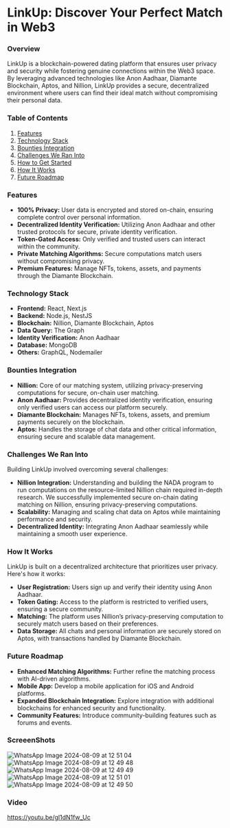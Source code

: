 # **LinkUp: Discover Your Perfect Match in Web3**

### **Overview**

LinkUp is a blockchain-powered dating platform that ensures user privacy and security while fostering genuine connections within the Web3 space. By leveraging advanced technologies like Anon Aadhaar, Diamante Blockchain, Aptos, and Nillion, LinkUp provides a secure, decentralized environment where users can find their ideal match without compromising their personal data.

### **Table of Contents**

1. [Features](#features)
2. [Technology Stack](#technology-stack)
3. [Bounties Integration](#bounties-integration)
4. [Challenges We Ran Into](#challenges-we-ran-into)
5. [How to Get Started](#how-to-get-started)
6. [How It Works](#how-it-works)
7. [Future Roadmap](#future-roadmap)

### **Features**

- **100% Privacy:** User data is encrypted and stored on-chain, ensuring complete control over personal information.
- **Decentralized Identity Verification:** Utilizing Anon Aadhaar and other trusted protocols for secure, private identity verification.
- **Token-Gated Access:** Only verified and trusted users can interact within the community.
- **Private Matching Algorithms:** Secure computations match users without compromising privacy.
- **Premium Features:** Manage NFTs, tokens, assets, and payments through the Diamante Blockchain.

### **Technology Stack**

- **Frontend:** React, Next.js
- **Backend:** Node.js, NestJS
- **Blockchain:** Nillion, Diamante Blockchain, Aptos
- **Data Query:** The Graph
- **Identity Verification:** Anon Aadhaar
- **Database:** MongoDB
- **Others:** GraphQL, Nodemailer

### **Bounties Integration**

- **Nillion:** Core of our matching system, utilizing privacy-preserving computations for secure, on-chain user matching.
- **Anon Aadhaar:** Provides decentralized identity verification, ensuring only verified users can access our platform securely.
- **Diamante Blockchain:** Manages NFTs, tokens, assets, and premium payments securely on the blockchain.
- **Aptos:** Handles the storage of chat data and other critical information, ensuring secure and scalable data management.

### **Challenges We Ran Into**

Building LinkUp involved overcoming several challenges:

- **Nillion Integration:** Understanding and building the NADA program to run computations on the resource-limited Nillion chain required in-depth research. We successfully implemented secure on-chain dating matching on Nillion, ensuring privacy-preserving computations.
- **Scalability:** Managing and scaling chat data on Aptos while maintaining performance and security.
- **Decentralized Identity:** Integrating Anon Aadhaar seamlessly while maintaining a smooth user experience.

### **How It Works**

LinkUp is built on a decentralized architecture that prioritizes user privacy. Here's how it works:

- **User Registration:** Users sign up and verify their identity using Anon Aadhaar.
- **Token Gating:** Access to the platform is restricted to verified users, ensuring a secure community.
- **Matching:** The platform uses Nillion’s privacy-preserving computation to securely match users based on their preferences.
- **Data Storage:** All chats and personal information are securely stored on Aptos, with transactions handled by Diamante Blockchain.

### **Future Roadmap**

- **Enhanced Matching Algorithms:** Further refine the matching process with AI-driven algorithms.
- **Mobile App:** Develop a mobile application for iOS and Android platforms.
- **Expanded Blockchain Integration:** Explore integration with additional blockchains for enhanced security and functionality.
- **Community Features:** Introduce community-building features such as forums and events.

### **ScreeenShots**

![WhatsApp Image 2024-08-09 at 12 51 04](https://github.com/user-attachments/assets/943c5d2e-9df7-4a26-96dd-ca50174fa735)
![WhatsApp Image 2024-08-09 at 12 49 48](https://github.com/user-attachments/assets/3aa302ee-4e1e-4828-a289-4d41fef44471)
![WhatsApp Image 2024-08-09 at 12 49 49](https://github.com/user-attachments/assets/98f038b9-445c-4dc2-a41e-0e0599d70477)
![WhatsApp Image 2024-08-09 at 12 51 01](https://github.com/user-attachments/assets/d62d9566-80e5-424b-a215-10d443ee5280)
![WhatsApp Image 2024-08-09 at 12 49 50](https://github.com/user-attachments/assets/ced7411f-39e3-4a75-914b-323f18a6bf8c)

### **Video**

https://youtu.be/gl1dN1fw_Uc
